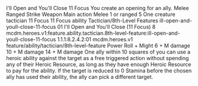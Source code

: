 <ability>
  <name>I&apos;ll Open and You&apos;ll Close</name>
  <cost>11 Focus</cost>
  <flavor>You create an opening for an ally.</flavor>
  <keywords>
    <keyword>Melee</keyword>
    <keyword>Ranged</keyword>
    <keyword>Strike</keyword>
    <keyword>Weapon</keyword>
  </keywords>
  <type>Main action</type>
  <distance>Melee 1 or ranged 5</distance>
  <target>One creature</target>
  <metadata>
    <class>tactician</class>
    <cost>11 Focus</cost>
    <cost_amount>11</cost_amount>
    <cost_resource>Focus</cost_resource>
    <feature_type>ability</feature_type>
    <file_dpath>Tactician/8th-Level Features</file_dpath>
    <item_id>ill-open-and-youll-close-11-focus</item_id>
    <item_index>01</item_index>
    <item_name>I&apos;ll Open and You&apos;ll Close (11 Focus)</item_name>
    <level>8</level>
    <scc>mcdm.heroes.v1:feature.ability.tactician.8th-level-feature:ill-open-and-youll-close-11-focus</scc>
    <scdc>1.1.1:8.2.4.2:01</scdc>
    <source>mcdm.heroes.v1</source>
    <type>feature/ability/tactician/8th-level-feature</type>
  </metadata>
  <effects>
    <effect type="roll">
      <roll>Power Roll + Might</roll>
      <t1>6 + M damage</t1>
      <t2>10 + M damage</t2>
      <t3>14 + M damage</t3>
    </effect>
    <effect type="mundane">One ally within 10 squares of you can use a heroic ability against the target as a free triggered action without spending any of their Heroic Resource, as long as they have enough Heroic Resource to pay for the ability. If the target is reduced to 0 Stamina before the chosen ally has used their ability, the ally can pick a different target.</effect>
  </effects>
</ability>
